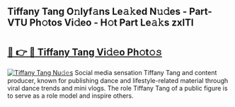 ## Tiffany Tang O𝚗lyf𝚊ns Le𝚊𝚔ed N𝚞𝚍es - Part-VTU Ph𝚘tos Vi𝚍eo - H𝚘t Part Le𝚊𝚔s zxlTl

# <h2><a href="http://hf8wbr.feru.top/?c=Tiffany+Tang">🔗 👉 🔴 Tiffany Tang Vi𝚍𝚎o Ph𝚘t𝚘𝚜</a></h2>

[![Tiffany Tang Nu𝚍𝚎s](https://i.imgur.com/0TWrTi3.gif)](http://hf8wbr.feru.top/?c=Tiffany+Tang)
Social media sensation Tiffany Tang and content producer, known for publishing dance and lifestyle-related material through viral dance trends and mini vlogs. The role Tiffany Tang of a public figure is to serve as a role model and inspire others. 
